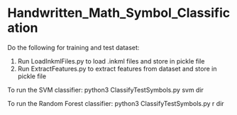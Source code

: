 # Handwritten_Math_Symbol_Classification

Do the following for training and test dataset:
1. Run LoadInkmlFiles.py to load .inkml files and store in pickle file
2. Run ExtractFeatures.py to extract features from dataset and store in pickle file

To run the SVM classifier:
python3 ClassifyTestSymbols.py svm dir

To run the Random Forest classifier:
python3 ClassifyTestSymbols.py r dir
